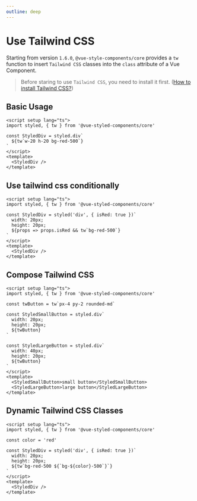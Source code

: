 ```yaml
---
outline: deep
---
```


# Use Tailwind CSS

Starting from version `1.6.0`, `@vue-style-components/core` provides a `tw` function to insert `Tailwind CSS` classes into the `class` attribute of a Vue Component.

> Before staring to use `Tailwind CSS`, you need to install it first. ([How to install Tailwind CSS?](https://tailwindcss.com/docs/installation/using-postcss))

## Basic Usage

```vue
<script setup lang="ts">
import styled, { tw } from '@vue-styled-components/core'

const StyledDiv = styled.div`
  ${tw`w-20 h-20 bg-red-500`}
`
</script>
<template>
  <StyledDiv />
</template>
```

## Use tailwind css conditionally

```vue
<script setup lang="ts">
import styled, { tw } from '@vue-styled-components/core'

const StyledDiv = styled('div', { isRed: true })`
  width: 20px;
  height: 20px;
  ${props => props.isRed && tw`bg-red-500`}
`
</script>
<template>
  <StyledDiv />
</template>
```

## Compose Tailwind CSS

```vue
<script setup lang="ts">
import styled, { tw } from '@vue-styled-components/core'

const twButton = tw`px-4 py-2 rounded-md`

const StyledSmallButton = styled.div`
  width: 20px;
  height: 20px;
  ${twButton}
`

const StyledLargeButton = styled.div`
  width: 40px;
  height: 20px;
  ${twButton}
`
</script>
<template>
  <StyledSmallButton>small button</StyledSmallButton>
  <StyledLargeButton>large button</StyledLargeButton>
</template>
```

## Dynamic Tailwind CSS Classes

```vue
<script setup lang="ts">
import styled, { tw } from '@vue-styled-components/core'

const color = 'red'

const StyledDiv = styled('div', { isRed: true })`
  width: 20px;
  height: 20px;
  ${tw`bg-red-500 ${`bg-${color}-500`}`}
`
</script>
<template>
  <StyledDiv />
</template>
```
